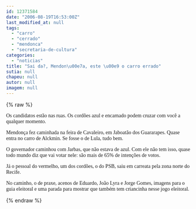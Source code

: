 ```yaml
---
id: 12371584
date: "2006-08-19T16:53:00Z"
last_modified_at: null
tags:
  - "carro"
  - "cerrado"
  - "mendonca"
  - "secretaria-de-cultura"
categories:
  - "noticias"
title: "Sai da?, Mendon\u00e7a, este \u00e9 o carro errado"
sutia: null
chapeu: null
autor: null
imagem: null
---
```

{% raw %}
<p><P><FONT face=Verdana>Os candidatos estão nas ruas. Os cordões azul e encarnado podem cruzar com você a qualquer momento.</FONT></P></p>
<p><P><FONT face=Verdana>Mendonça fez caminhada na feira de Cavaleiro, em Jaboatão dos Guararapes. Quase entra no carro de Alckmin.&nbsp;Se fosse o de&nbsp;Lula, tudo bem.</FONT></P></p>
<p><P><FONT face=Verdana>O governador caminhou com Jarbas, que não estava de azul. Com ele não tem isso, quase todo mundo diz que vai votar nele: são&nbsp;mais de 65%&nbsp;de intenções de votos.</FONT></P></p>
<p><P><FONT face=Verdana>Já o pessoal do vermelho, um dos cordões, o do PSB, saiu em carreata pela zona norte do Recife.</FONT></P></p>
<p><P><FONT face=Verdana>No caminho, o de praxe, acenos de Eduardo, João Lyra e Jorge Gomes, imagens para o guia eleitoral e uma parada para mostrar que também tem criancinha nesse jogo eleitoral.</FONT></P> </p>
{% endraw %}